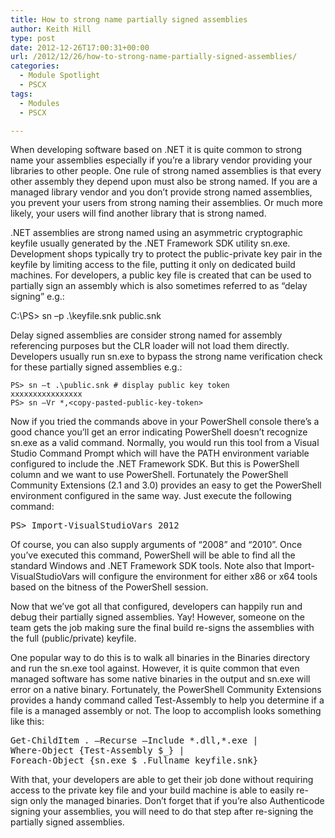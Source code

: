 ```yaml
---
title: How to strong name partially signed assemblies
author: Keith Hill
type: post
date: 2012-12-26T17:00:31+00:00
url: /2012/12/26/how-to-strong-name-partially-signed-assemblies/
categories:
  - Module Spotlight
  - PSCX
tags:
  - Modules
  - PSCX

---
```

When developing software based on .NET it is quite common to strong name your assemblies especially if you’re a library vendor providing your libraries to other people. One rule of strong named assemblies is that every other assembly they depend upon must also be strong named. If you are a managed library vendor and you don’t provide strong named assemblies, you prevent your users from strong naming their assemblies. Or much more likely, your users will find another library that is strong named.

.NET assemblies are strong named using an asymmetric cryptographic keyfile usually generated by the .NET Framework SDK utility sn.exe. Development shops typically try to protect the public-private key pair in the keyfile by limiting access to the file, putting it only on dedicated build machines. For developers, a public key file is created that can be used to partially sign an assembly which is also sometimes referred to as “delay signing” e.g.:

C:\PS> sn –p .\keyfile.snk public.snk


Delay signed assemblies are consider strong named for assembly referencing purposes but the CLR loader will not load them directly. Developers usually run sn.exe to bypass the strong name verification check for these partially signed assemblies e.g.:

```
PS> sn –t .\public.snk # display public key token
xxxxxxxxxxxxxxxx
PS> sn –Vr *,<copy-pasted-public-key-token>
```


Now if you tried the commands above in your PowerShell console there’s a good chance you’ll get an error indicating PowerShell doesn’t recognize sn.exe as a valid command. Normally, you would run this tool from a Visual Studio Command Prompt which will have the PATH environment variable configured to include the .NET Framework SDK. But this is PowerShell column and we want to use PowerShell. Fortunately the PowerShell Community Extensions (2.1 and 3.0) provides an easy to get the PowerShell environment configured in the same way. Just execute the following command:

<pre class="brush: powershell; title: ; notranslate" title="">PS&gt; Import-VisualStudioVars 2012
</pre>

Of course, you can also supply arguments of “2008” and “2010”. Once you’ve executed this command, PowerShell will be able to find all the standard Windows and .NET Framework SDK tools. Note also that Import-VisualStudioVars will configure the environment for either x86 or x64 tools based on the bitness of the PowerShell session.

Now that we’ve got all that configured, developers can happily run and debug their partially signed assemblies. Yay! However, someone on the team gets the job making sure the final build re-signs the assemblies with the full (public/private) keyfile.

One popular way to do this is to walk all binaries in the Binaries directory and run the sn.exe tool against. However, it is quite common that even managed software has some native binaries in the output and sn.exe will error on a native binary. Fortunately, the PowerShell Community Extensions provides a handy command called Test-Assembly to help you determine if a file is a managed assembly or not. The loop to accomplish looks something like this:

<pre class="brush: powershell; title: ; notranslate" title="">Get-ChildItem . –Recurse –Include *.dll,*.exe |
Where-Object {Test-Assembly $_} |
Foreach-Object {sn.exe $_.Fullname keyfile.snk}
</pre>

With that, your developers are able to get their job done without requiring access to the private key file and your build machine is able to easily re-sign only the managed binaries. Don’t forget that if you’re also Authenticode signing your assemblies, you will need to do that step after re-signing the partially signed assemblies.